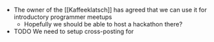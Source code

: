 - The owner of the [[Kaffeeklatsch]] has agreed that we can use it for introductory programmer meetups
	- Hopefully we should be able to host a hackathon there?
- TODO We need to setup cross-posting for